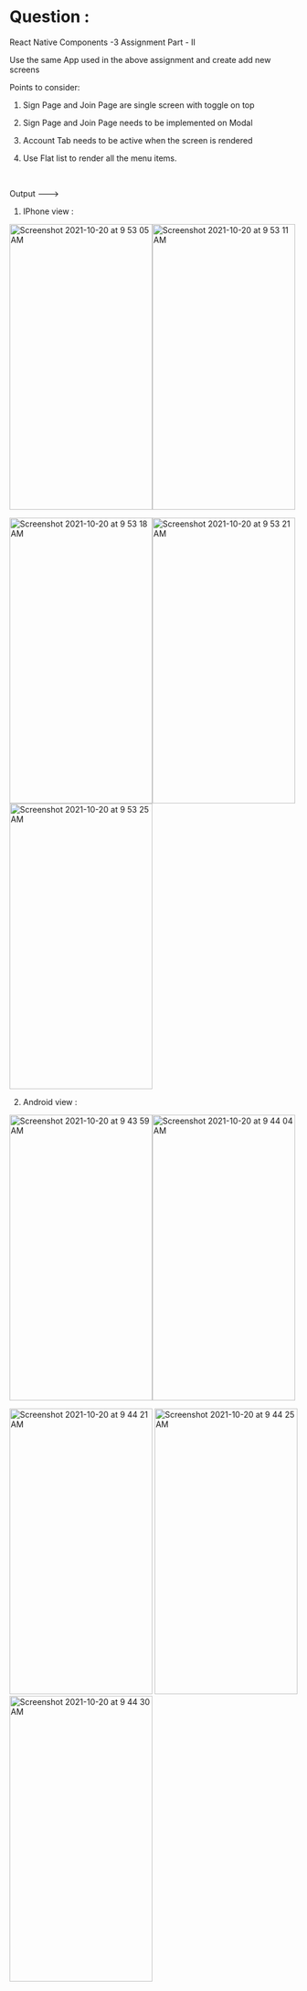 # Question :

React Native Components -3 Assignment Part - II 

Use the same App used in the above assignment and create add new screens

Points to consider: 

1) Sign Page and Join Page are single screen with toggle on top 

2) Sign Page and Join Page needs to be implemented on Modal 

3) Account Tab needs to be active when the screen is rendered 

4) Use Flat list to render all the menu items.

&nbsp;  

Output --->

1) IPhone view :

<img width="250" height="500" alt="Screenshot 2021-10-20 at 9 53 05 AM" src="https://user-images.githubusercontent.com/62723964/138028048-653faa7f-01aa-4c67-abfe-965fff0c53c5.png"><img width="250" height="500" alt="Screenshot 2021-10-20 at 9 53 11 AM" src="https://user-images.githubusercontent.com/62723964/138028058-8167ca90-55f7-493f-ac5a-8ae6077c9ef0.png">

<img width="250" height="500" alt="Screenshot 2021-10-20 at 9 53 18 AM" src="https://user-images.githubusercontent.com/62723964/138028069-2d8a4e8e-0beb-4747-89a6-2a36a3392428.png"><img width="250" height="500" alt="Screenshot 2021-10-20 at 9 53 21 AM" src="https://user-images.githubusercontent.com/62723964/138028078-638be9af-cba1-4b24-977d-e4c747227d0a.png"><img width="250" height="500" alt="Screenshot 2021-10-20 at 9 53 25 AM" src="https://user-images.githubusercontent.com/62723964/138028086-2fd3971d-16bd-4527-976a-ed8bb56382a1.png">



2) Android view : 

<img width="250" height="500" alt="Screenshot 2021-10-20 at 9 43 59 AM" src="https://user-images.githubusercontent.com/62723964/138027665-c9b80de4-a760-480b-9a49-fb2f2033fd29.png"><img width="250" height="500" alt="Screenshot 2021-10-20 at 9 44 04 AM" src="https://user-images.githubusercontent.com/62723964/138027674-a7e5d6e1-86c3-416d-9d1c-7307ff1c35d5.png">

<img width="250" height="500" alt="Screenshot 2021-10-20 at 9 44 21 AM" src="https://user-images.githubusercontent.com/62723964/138027689-f6ab1da6-0c5a-4c5f-8d8f-5db140607b78.png"> <img width="250" height="500" alt="Screenshot 2021-10-20 at 9 44 25 AM" src="https://user-images.githubusercontent.com/62723964/138027853-43a37bd6-9960-4047-b19a-5408549ab7b7.png">
 <img width="250" height="500" alt="Screenshot 2021-10-20 at 9 44 30 AM" src="https://user-images.githubusercontent.com/62723964/138027700-80902dc6-21fd-4105-887e-ec842f1167d0.png">




